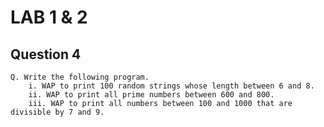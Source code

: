 # LAB 1 & 2

## Question 4

    Q. Write the following program.
        i. WAP to print 100 random strings whose length between 6 and 8.
        ii. WAP to print all prime numbers between 600 and 800.
        iii. WAP to print all numbers between 100 and 1000 that are divisible by 7 and 9.
